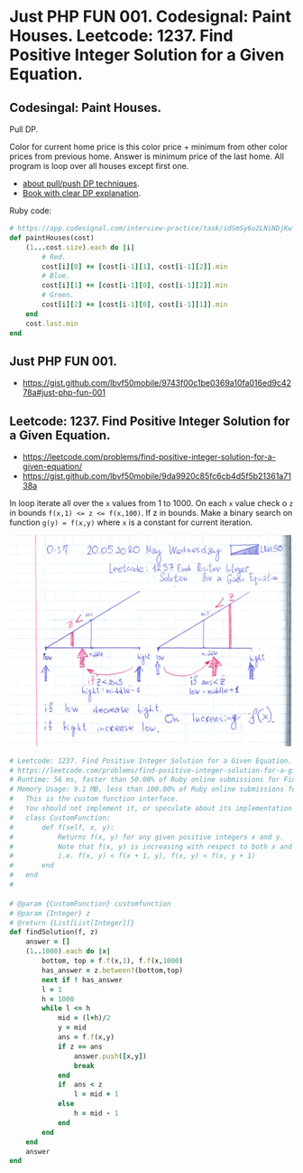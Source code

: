 # Just PHP FUN 001. Codesignal: Paint Houses. Leetcode: 1237. Find Positive Integer Solution for a Given Equation.


## Codesingal: Paint Houses.

Pull DP.

Color for current home price is this color price + minimum from other color prices from previous home.  Answer is minimum price of the last home. All program is loop over all houses except first one.

- [about pull/push DP techniques](https://youtu.be/YBSt1jYwVfU).
- [Book with clear DP explanation](https://www.byte-by-byte.com/dpbook/).

Ruby code:
```Ruby
# https://app.codesignal.com/interview-practice/task/idSmSy6u2LNiNDjKw
def paintHouses(cost)
    (1...cost.size).each do |i|
        # Red.
        cost[i][0] += [cost[i-1][1], cost[i-1][2]].min
        # Blue.
        cost[i][1] += [cost[i-1][0], cost[i-1][2]].min
        # Green.
        cost[i][2] += [cost[i-1][0], cost[i-1][1]].min
    end
    cost.last.min
end
```

## Just PHP FUN 001.

- https://gist.github.com/lbvf50mobile/9743f00c1be0369a10fa016ed9c4278a#just-php-fun-001


## Leetcode: 1237. Find Positive Integer Solution for a Given Equation.

- https://leetcode.com/problems/find-positive-integer-solution-for-a-given-equation/
- https://gist.github.com/lbvf50mobile/9da9920c85fc6cb4d5f5b21361a7138a

In loop iterate all over the `x` values from 1 to 1000. On each `x` value check o `z` in bounds `f(x,1) <= z <= f(x,100)`.
If z in bounds.  Make a binary search on function `g(y) = f(x,y)` where `x` is a constant for current iteration.

![if hight decrease low, if low increase hight, on increasing functions. I mean if f(mid) < z  h = mid - 1, f(mid) > z l = mid + 1 ](lc1237.png)


```Ruby
# Leetcode: 1237. Find Positive Integer Solution for a Given Equation.
# https://leetcode.com/problems/find-positive-integer-solution-for-a-given-equation/
# Runtime: 56 ms, faster than 50.00% of Ruby online submissions for Find Positive Integer Solution for a Given Equation.
# Memory Usage: 9.1 MB, less than 100.00% of Ruby online submissions for Find Positive Integer Solution for a Given Equation.
# 	This is the custom function interface.
#	You should not implement it, or speculate about its implementation
#	class CustomFunction:
#		def f(self, x, y):
# 			Returns f(x, y) for any given positive integers x and y.
# 			Note that f(x, y) is increasing with respect to both x and y.
# 			i.e. f(x, y) < f(x + 1, y), f(x, y) < f(x, y + 1)
# 		end
# 	end
# 

# @param {CustomFunction} customfunction
# @param {Integer} z
# @return {List[List[Integer]]}
def findSolution(f, z)
    answer = []
    (1..1000).each do |x|
        bottom, top = f.f(x,1), f.f(x,1000)
        has_answer = z.between?(bottom,top)
        next if ! has_answer
        l = 1
        h = 1000
        while l <= h
            mid = (l+h)/2
            y = mid
            ans = f.f(x,y)
            if z == ans
                answer.push([x,y])
                break
            end
            if  ans < z
                l = mid + 1
            else
                h = mid - 1 
            end
        end
    end
    answer
end
```